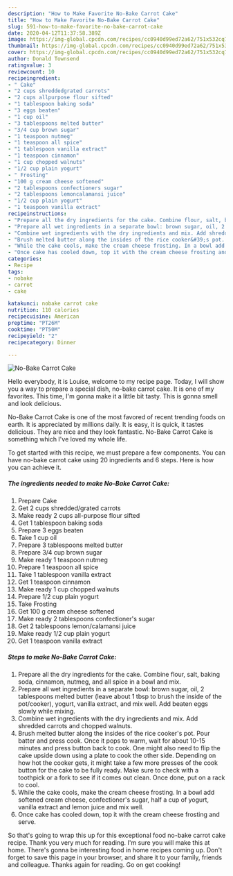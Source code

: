 ```yaml
---
description: "How to Make Favorite No-Bake Carrot Cake"
title: "How to Make Favorite No-Bake Carrot Cake"
slug: 591-how-to-make-favorite-no-bake-carrot-cake
date: 2020-04-12T11:37:58.389Z
image: https://img-global.cpcdn.com/recipes/cc0940d99ed72a62/751x532cq70/no-bake-carrot-cake-recipe-main-photo.jpg
thumbnail: https://img-global.cpcdn.com/recipes/cc0940d99ed72a62/751x532cq70/no-bake-carrot-cake-recipe-main-photo.jpg
cover: https://img-global.cpcdn.com/recipes/cc0940d99ed72a62/751x532cq70/no-bake-carrot-cake-recipe-main-photo.jpg
author: Donald Townsend
ratingvalue: 3
reviewcount: 10
recipeingredient:
- " Cake"
- "2 cups shreddedgrated carrots"
- "2 cups allpurpose flour sifted"
- "1 tablespoon baking soda"
- "3 eggs beaten"
- "1 cup oil"
- "3 tablespoons melted butter"
- "3/4 cup brown sugar"
- "1 teaspoon nutmeg"
- "1 teaspoon all spice"
- "1 tablespoon vanilla extract"
- "1 teaspoon cinnamon"
- "1 cup chopped walnuts"
- "1/2 cup plain yogurt"
- " Frosting"
- "100 g cream cheese softened"
- "2 tablespoons confectioners sugar"
- "2 tablespoons lemoncalamansi juice"
- "1/2 cup plain yogurt"
- "1 teaspoon vanilla extract"
recipeinstructions:
- "Prepare all the dry ingredients for the cake. Combine flour, salt, baking soda, cinnamon, nutmeg, and all spice in a bowl and mix."
- "Prepare all wet ingredients in a separate bowl: brown sugar, oil, 2 tablespoons melted butter (leave about 1 tbsp to brush the inside of the pot/cooker), yogurt, vanilla extract, and mix well. Add beaten eggs slowly while mixing."
- "Combine wet ingredients with the dry ingredients and mix. Add shredded carrots and chopped walnuts."
- "Brush melted butter along the insides of the rice cooker&#39;s pot. Pour batter and press cook. Once it pops to warm, wait for about 10-15 minutes and press button back to cook. One might also need to flip the cake upside down using a plate to cook the other side. Depending on how hot the cooker gets, it might take a few more presses of the cook button for the cake to be fully ready. Make sure to check with a toothpick or a fork to see if it comes out clean. Once done, put on a rack to cool."
- "While the cake cools, make the cream cheese frosting. In a bowl add softened cream cheese, confectioner&#39;s sugar, half a cup of yogurt, vanilla extract and lemon juice and mix well."
- "Once cake has cooled down, top it with the cream cheese frosting and serve."
categories:
- Recipe
tags:
- nobake
- carrot
- cake

katakunci: nobake carrot cake 
nutrition: 110 calories
recipecuisine: American
preptime: "PT26M"
cooktime: "PT50M"
recipeyield: "2"
recipecategory: Dinner

---
```



![No-Bake Carrot Cake](https://img-global.cpcdn.com/recipes/cc0940d99ed72a62/751x532cq70/no-bake-carrot-cake-recipe-main-photo.jpg)

Hello everybody, it is Louise, welcome to my recipe page. Today, I will show you a way to prepare a special dish, no-bake carrot cake. It is one of my favorites. This time, I'm gonna make it a little bit tasty. This is gonna smell and look delicious.

No-Bake Carrot Cake is one of the most favored of recent trending foods on earth. It is appreciated by millions daily. It is easy, it is quick, it tastes delicious. They are nice and they look fantastic. No-Bake Carrot Cake is something which I've loved my whole life.




To get started with this recipe, we must prepare a few components. You can have no-bake carrot cake using 20 ingredients and 6 steps. Here is how you can achieve it.

<!--inarticleads1-->

##### The ingredients needed to make No-Bake Carrot Cake:

1. Prepare  Cake
1. Get 2 cups shredded/grated carrots
1. Make ready 2 cups all-purpose flour sifted
1. Get 1 tablespoon baking soda
1. Prepare 3 eggs beaten
1. Take 1 cup oil
1. Prepare 3 tablespoons melted butter
1. Prepare 3/4 cup brown sugar
1. Make ready 1 teaspoon nutmeg
1. Prepare 1 teaspoon all spice
1. Take 1 tablespoon vanilla extract
1. Get 1 teaspoon cinnamon
1. Make ready 1 cup chopped walnuts
1. Prepare 1/2 cup plain yogurt
1. Take  Frosting
1. Get 100 g cream cheese softened
1. Make ready 2 tablespoons confectioner&#39;s sugar
1. Get 2 tablespoons lemon/calamansi juice
1. Make ready 1/2 cup plain yogurt
1. Get 1 teaspoon vanilla extract




<!--inarticleads2-->

##### Steps to make No-Bake Carrot Cake:

1. Prepare all the dry ingredients for the cake. Combine flour, salt, baking soda, cinnamon, nutmeg, and all spice in a bowl and mix.
1. Prepare all wet ingredients in a separate bowl: brown sugar, oil, 2 tablespoons melted butter (leave about 1 tbsp to brush the inside of the pot/cooker), yogurt, vanilla extract, and mix well. Add beaten eggs slowly while mixing.
1. Combine wet ingredients with the dry ingredients and mix. Add shredded carrots and chopped walnuts.
1. Brush melted butter along the insides of the rice cooker&#39;s pot. Pour batter and press cook. Once it pops to warm, wait for about 10-15 minutes and press button back to cook. One might also need to flip the cake upside down using a plate to cook the other side. Depending on how hot the cooker gets, it might take a few more presses of the cook button for the cake to be fully ready. Make sure to check with a toothpick or a fork to see if it comes out clean. Once done, put on a rack to cool.
1. While the cake cools, make the cream cheese frosting. In a bowl add softened cream cheese, confectioner&#39;s sugar, half a cup of yogurt, vanilla extract and lemon juice and mix well.
1. Once cake has cooled down, top it with the cream cheese frosting and serve.




So that's going to wrap this up for this exceptional food no-bake carrot cake recipe. Thank you very much for reading. I'm sure you will make this at home. There's gonna be interesting food in home recipes coming up. Don't forget to save this page in your browser, and share it to your family, friends and colleague. Thanks again for reading. Go on get cooking!

